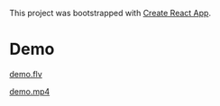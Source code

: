 This project was bootstrapped with [Create React App](https://github.com/facebook/create-react-app).

# Demo

[demo.flv](https://github.com/byzg/dependent_sliders/blob/master/demo.flv)

[demo.mp4](https://github.com/byzg/dependent_sliders/blob/master/demo.mp4)
